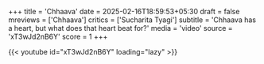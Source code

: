+++
title = 'Chhaava'
date = 2025-02-16T18:59:53+05:30
draft = false
mreviews = ['Chhaava']
critics = ['Sucharita Tyagi']
subtitle = 'Chhaava has a heart, but what does that heart beat for?'
media = 'video'
source = 'xT3wJd2nB6Y'
score = 1
+++

{{< youtube id="xT3wJd2nB6Y" loading="lazy" >}}

